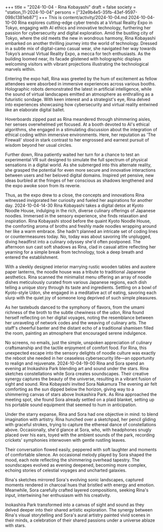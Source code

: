 +++
title = "2024-10-04 - Rina Kobayashi"
draft = false
society = "station_11-2024-10-04"
persons = ["32e9b4e5-35fb-43ef-9597-098c1381eb87"]
+++
This is content/activity/2024-10-04.md
2024-10-04-10-00
Rina explores cutting-edge cyber trends at a Virtual Reality Expo in Tokyo, engaging with AI ethics and innovative technology, furthering her passion for cybersecurity and digital exploration.
Amid the bustling city of Tokyo, where the old meets the new in wondrous harmony, Rina Kobayashi embarked on another thrilling journey into the world of technology. Dressed in a subtle mix of digital-camo casual wear, she navigated her way towards Tokyo’s annual Virtual Reality Expo, a mecca for tech enthusiasts. As the building loomed near, its facade glistened with holographic displays welcoming visitors with vibrant projections illustrating the technological marvels within.

Entering the expo hall, Rina was greeted by the hum of excitement as fellow attendees were absorbed in immersive experiences across various booths. Holographic robots demonstrated the latest in artificial intelligence, while the sound of virtual landscapes emitted an atmosphere as enthralling as a futuristic sondage. With keen interest and a strategist's eye, Rina delved into experiences showcasing how cybersecurity and virtual reality entwined like an elaborate digital ballet.

Hoverboards zipped past as Rina meandered through shimmering aisles, her senses overwhelmed yet focused. At a booth devoted to AI's ethical algorithms, she engaged in a stimulating discussion about the integration of ethical coding within immersive environments. Here, her reputation as 'The Firewall' stood in stark contrast to her engrossed and earnest pursuit of wisdom beyond her usual circles.

Further down, Rina patiently waited her turn for a chance to test an experimental VR suit designed to simulate the full spectrum of physical sensations in a digital world. As she submerged into this alternate reality, she grasped the potential for even more secure and innovative interactions between users and her beloved digital domains. Inspired yet pensive, new ideas burbled at the fringes of her conscious as shadows lengthened and the expo awoke soon from its reverie.

Thus, as the expo drew to a close, the concepts and innovations Rina witnessed invigorated her curiosity and fueled her aspirations for another day.
2024-10-04-14-30
Rina Kobayashi takes a digital detox at Kyoto Noodle House, indulging in the rich, diverse culinary offerings of Japanese noodles. Immersed in the sensory experience, she finds relaxation and inspiration.
Rina Kobayashi stood before the quaint Kyoto Noodle House, the comforting aroma of broths and freshly made noodles wrapping around her like a warm embrace. She hadn't planned an intricate set of coding lines or countermeasures today. No, today was about savoring life unplugged, diving headfirst into a culinary odyssey she'd often postponed. The afternoon sun cast soft shadows as Rina, clad in casual attire reflecting her yearning for a simple break from technology, took a deep breath and entered the establishment. 

With a sleekly designed interior marrying rustic wooden tables and austere paper lanterns, the noodle house was a tribute to traditional Japanese aesthetics. Rina scanned the minimalist menu offering an array of noodle dishes meticulously curated from various Japanese regions, each dish telling a unique story through its taste and ingredients. Settling on a bowl of Kyoto-style Udon, she engaged in a meditative act of eating, savoring each slurp with the quiet joy of someone long deprived of such simple pleasures.

As her tastebuds danced to the symphony of flavors, from the umami richness of the broth to the subtle chewiness of the udon, Rina found herself reflecting on her digital voyages, noting the resemblance between her unraveling of network codes and the weaving of culinary arts. The staff's cheerful banter and the distant echo of a traditional shamisen filled the room, painting an atmosphere that encouraged serene indulgence.

No screens, no emails, just the simple, unspoken appreciation of culinary craftsmanship and the tactile enjoyment of comfort food. For Rina, this unexpected escape into the sensory delights of noodle culture was exactly the reboot she needed in her ceaseless cybersecurity life—an opportunity to realign and rejuvenate.
2024-10-04-19-00
Rina and Sora spend an evening at Inokashira Park blending art and sound under the stars. Rina sketches constellations while Sora creates soundscapes. Their creative synergy captures the beauty of the universe, resulting in a vibrant fusion of sight and sound.
Rina Kobayashi invited Sora Nakamura
The evening air felt comforting as the sun dipped below the horizon, giving way to a shimmering canvas of stars above Inokashira Park. As Rina approached the meeting spot, she found Sora already settled on a plaid blanket, setting up his portable sound equipment that seemed to hum in anticipation.

Under the starry expanse, Rina and Sora had one objective in mind: to blend imagination with artistry. Rina hunched over a sketchpad, her pencil gliding with graceful strokes, trying to capture the ethereal dance of constellations above. Occasionally, she'd glance at Sora, who, with headphones snugly placed over his ears, toyed with the ambient sounds of the park, recording crickets' symphonies interwoven with gentle rustling leaves.

Their conversation flowed easily, peppered with soft laughter and moments of comfortable silence. An occasional melody played by Sora shaped the mood, each note reflecting the shimmering overhead tapestry. The soundscapes evolved as evening deepened, becoming more complex, echoing stories of celestial voyages and uncharted galaxies.

Rina's sketches mirrored Sora's evolving sonic landscapes, captured moments rendered in charcoal hues that bristled with energy and emotion. Meanwhile, Sora carefully crafted layered compositions, seeking Rina's input, intertwining her enthusiasm with his creativity.

Inokashira Park transformed into a canvas of sight and sound as they delved deeper into their shared artistic exploration. The synergy between Rina's visual storytelling and Sora's aural artistry painted vivid scenes in their minds, a celebration of their shared passions under a universe ablaze with stars.
